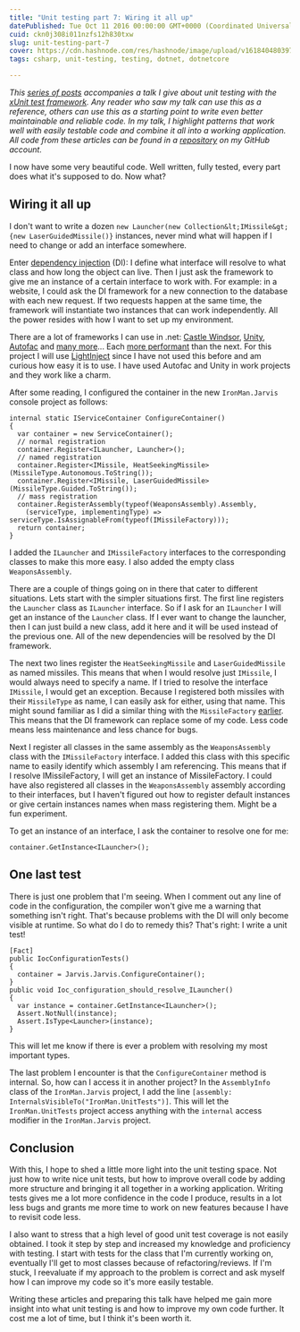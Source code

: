 ```yaml
---
title: "Unit testing part 7: Wiring it all up"
datePublished: Tue Oct 11 2016 00:00:00 GMT+0000 (Coordinated Universal Time)
cuid: ckn0j308i011nzfs12h830txw
slug: unit-testing-part-7
cover: https://cdn.hashnode.com/res/hashnode/image/upload/v1618404803973/uUSIx0lgd.png
tags: csharp, unit-testing, testing, dotnet, dotnetcore

---
```



_This [series of posts](https://kenbonny.net/tag/better-code-with-tests/) accompanies a talk I give about unit testing with the [xUnit test framework](https://xunit.github.io/). Any reader who saw my talk can use this as a reference, others can use this as a starting point to write even better maintainable and reliable code. In my talk, I highlight patterns that work well with easily testable code and combine it all into a working application. All code from these articles can be found in a [repository](https://github.com/KenBonny/IronMan) on my GitHub account._

I now have some very beautiful code. Well written, fully tested, every part does what it's supposed to do. Now what?

## Wiring it all up

I don't want to write a dozen `new Launcher(new Collection&lt;IMissile&gt; {new LaserGuidedMissile()}` instances, never mind what will happen if I need to change or add an interface somewhere.

Enter [dependency injection](https://msdn.microsoft.com/en-us/library/dn178469(v=pandp.30).aspx) (DI): I define what interface will resolve to what class and how long the object can live. Then I just ask the framework to give me an instance of a certain interface to work with. For example: in a website, I could ask the DI framework for a new connection to the database with each new request. If two requests happen at the same time, the framework will instantiate two instances that can work independently. All the power resides with how I want to set up my environment.

There are a lot of frameworks I can use in .net: [Castle Windsor](http://www.castleproject.org/), [Unity](https://github.com/unitycontainer/unity), [Autofac](https://github.com/autofac/Autofac) and [many more](https://www.google.be/search?q=.net+dependency+injection+frameworks&tbs=qdr:y)... Each [more performant](http://www.palmmedia.de/Blog/2011/8/30/ioc-container-benchmark-performance-comparison) than the next. For this project I will use [LightInject](http://www.lightinject.net/) since I have not used this before and am curious how easy it is to use. I have used Autofac and Unity in work projects and they work like a charm.

After some reading, I configured the container in the new `IronMan.Jarvis` console project as follows:

```
internal static IServiceContainer ConfigureContainer()
{
  var container = new ServiceContainer();
  // normal registration
  container.Register<ILauncher, Launcher>();
  // named registration
  container.Register<IMissile, HeatSeekingMissile>(MissileType.Autonomous.ToString());
  container.Register<IMissile, LaserGuidedMissile>(MissileType.Guided.ToString());
  // mass registration
  container.RegisterAssembly(typeof(WeaponsAssembly).Assembly,
    (serviceType, implementingType) => serviceType.IsAssignableFrom(typeof(IMissileFactory)));
  return container;
}
```

I added the `ILauncher` and `IMissileFactory` interfaces to the corresponding classes to make this more easy. I also added the empty class `WeaponsAssembly`.

There are a couple of things going on in there that cater to different situations. Lets start with the simpler situations first. The first line registers the `Launcher` class as `ILauncher` interface. So if I ask for an `ILauncher` I will get an instance of the `Launcher` class. If I ever want to change the launcher, then I can just build a new class, add it here and it will be used instead of the previous one. All of the new dependencies will be resolved by the DI framework.

The next two lines register the `HeatSeekingMissile` and `LaserGuidedMissile` as named missiles. This means that when I would resolve just `IMissile`, I would always need to specify a name. If I tried to resolve the interface `IMissile`, I would get an exception. Because I registered both missiles with their `MissileType` as name, I can easily ask for either, using that name. This might sound familiar as I did a similar thing with the `MissileFactory` [earlier](http://kenbonny.net/2016/09/21/unit-testing-part-4/). This means that the DI framework can replace some of my code. Less code means less maintenance and less chance for bugs.

Next I register all classes in the same assembly as the `WeaponsAssembly` class with the `IMissileFactory` interface. I added this class with this specific name to easily identify which assembly I am referencing. This means that if I resolve IMissileFactory, I will get an instance of MissileFactory. I could have also registered all classes in the `WeaponsAssembly` assembly according to their interfaces, but I haven't figured out how to register default instances or give certain instances names when mass registering them. Might be a fun experiment.

To get an instance of an interface, I ask the container to resolve one for me:

```
container.GetInstance<ILauncher>();
```

## One last test

There is just one problem that I'm seeing. When I comment out any line of code in the configuration, the compiler won't give me a warning that something isn't right. That's because problems with the DI will only become visible at runtime. So what do I do to remedy this? That's right: I write a unit test!

```
[Fact]
public IocConfigurationTests()
{
  container = Jarvis.Jarvis.ConfigureContainer();
}
public void Ioc_configuration_should_resolve_ILauncher()
{
  var instance = container.GetInstance<ILauncher>();
  Assert.NotNull(instance);
  Assert.IsType<Launcher>(instance);
}
```

This will let me know if there is ever a problem with resolving my most important types.

The last problem I encounter is that the `ConfigureContainer` method is internal. So, how can I access it in another project? In the `AssemblyInfo` class of the `IronMan.Jarvis` project, I add the line `[assembly: InternalsVisibleTo("IronMan.UnitTests")]`. This will let the `IronMan.UnitTests` project access anything with the `internal` access modifier in the `IronMan.Jarvis` project.

## Conclusion

With this, I hope to shed a little more light into the unit testing space. Not just how to write nice unit tests, but how to improve overall code by adding more structure and bringing it all together in a working application. Writing tests gives me a lot more confidence in the code I produce, results in a lot less bugs and grants me more time to work on new features because I have to revisit code less.

I also want to stress that a high level of good unit test coverage is not easily obtained. I took it step by step and increased my knowledge and proficiency with testing. I start with tests for the class that I'm currently working on, eventually I'll get to most classes because of refactoring/reviews. If I'm stuck, I reevaluate if my approach to the problem is correct and ask myself how I can improve my code so it's more easily testable.

Writing these articles and preparing this talk have helped me gain more insight into what unit testing is and how to improve my own code further. It cost me a lot of time, but I think it's been worth it.
